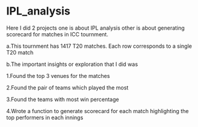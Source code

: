 # IPL_analysis

Here I did 2 projects 
one is about IPL analysis
other is about generating scorecard for matches in ICC tournment.

a.This tournment has 1417 T20 matches. Each row corresponds to a single T20 match 

b.The important insights or exploration that I did was

1.Found the top 3 venues for the matches

2.Found the pair of teams which played the most

3.Found the teams with most win percentage

4.Wrote a function to generate scorecard for each match highlighting the top performers in each innings
    
    
    
